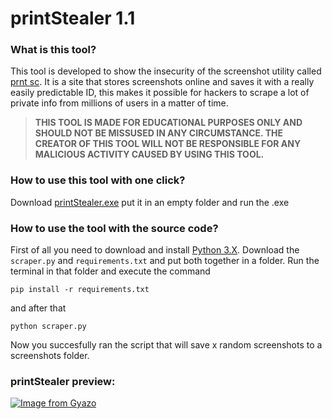 # printStealer 1.1

### What is this tool?
This tool is developed to show the insecurity of the screenshot utility called [prnt sc](https://prnt.sc/). It is a site that stores screenshots online and saves it with a really easily predictable ID, this makes it possible for hackers to scrape a lot of private info from millions of users in a matter of time.

> **THIS TOOL IS MADE FOR EDUCATIONAL PURPOSES ONLY AND SHOULD NOT BE MISSUSED IN ANY CIRCUMSTANCE. THE CREATOR OF THIS TOOL WILL NOT BE RESPONSIBLE FOR ANY MALICIOUS ACTIVITY CAUSED BY USING THIS TOOL.**


### How to use this tool with one click?
Download [printStealer.exe](https://github.com/appelsiensam/printStealer/releases/tag/printStealer) put it in an empty folder and run the .exe



### How to use the tool with the source code?

First of all you need to download and install [Python 3.X](https://www.python.org/downloads/).
Download the `scraper.py` and `requirements.txt` and put both together in a folder.
Run the terminal in that folder and execute the command 
```
pip install -r requirements.txt
``` 
and after that 
```
python scraper.py
```
Now you succesfully ran the script that will save x random screenshots to a screenshots folder.



### printStealer preview:
[![Image from Gyazo](https://i.gyazo.com/404266882b8349f819a211ba0d4939aa.gif)](https://gyazo.com/404266882b8349f819a211ba0d4939aa)
